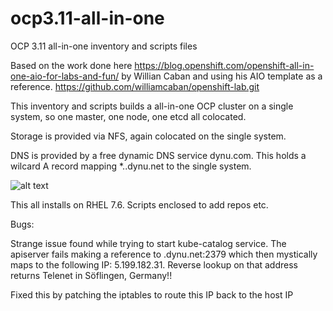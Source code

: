 # ocp3.11-all-in-one
OCP 3.11 all-in-one inventory and scripts files

Based on the work done here https://blog.openshift.com/openshift-all-in-one-aio-for-labs-and-fun/  by Willian Caban and using his AIO template as a reference. https://github.com/williamcaban/openshift-lab.git

This inventory and scripts builds a all-in-one OCP cluster on a single system, so one master, one node, one etcd all colocated.

Storage is provided via NFS, again colocated on the single system.

DNS is provided by a free dynamic DNS service dynu.com. This holds a wilcard A record mapping *.<host>.dynu.net to the single system.
  
![alt text](https://raw.githubusercontent.com/alexgroom/ocp3.11-all-in-one/master/dnu.png)

This all installs on RHEL 7.6. Scripts enclosed to add repos etc.

Bugs:

Strange issue found while trying to start kube-catalog service. The apiserver fails making a reference to <HOST>.dynu.net:2379 which then mystically maps to the following IP: 5.199.182.31.
Reverse lookup on that address returns Telenet in Söflingen, Germany!!

Fixed this by patching the iptables to route this IP back to the host IP

